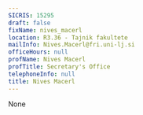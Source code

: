 ```yaml
---
SICRIS: 15295
draft: false
fixName: nives_macerl
location: R3.36 - Tajnik fakultete
mailInfo: Nives.Macerl@fri.uni-lj.si
officeHours: null
profName: Nives Macerl
profTitle: Secretary's Office
telephoneInfo: null
title: Nives Macerl
---
```


None